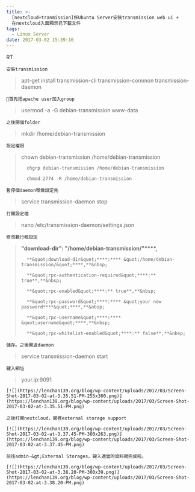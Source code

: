 ```yaml
---
title: >-
  [nextcloud+tranmission]係Ubuntu Server安裝transmission web ui +
  在nextcloud入面顯示已下載文件
tags:
  - Linux Server
date: 2017-03-02 15:39:16
---
```


RT

	安裝transmission

> apt-get install transmission-cli transmission-common transmission-daemon

	首先把apache user加入group

> usermod -a -G debian-transmission www-data

	之後開個folder

> mkdir&nbsp;/home/debian-transmission

	設定權限

> chown debian-transmission /home/debian-transmission
> 
> 		chgrp debian-transmission /home/debian-transmission
> 
> 		chmod 2774 -R /home/debian-transmission

	暫停個daemon嚟做設定先

> service transmission-daemon stop

	打開設定檔

> nano&nbsp;/etc/transmission-daemon/settings.json

	修改數行嘅設定

> **&quot;download-dir&quot;****:**** &quot;/home/debian-transmission/&quot;****,**&nbsp;
> 
> 		**&quot;download-dir&quot;****:**** &quot;/home/debian-transmission/&quot;****,**&nbsp;
> 
> 		**&quot;rpc-authentication-required&quot;****:** true**,**&nbsp;
> 
> 		**&quot;rpc-enabled&quot;****:** true**,**&nbsp;
> 
> 		**&quot;rpc-password&quot;****:**** &quot;your new password****&quot;****,**&nbsp;
> 
> 		**&quot;rpc-username&quot;****:**** &quot;username&quot;****,**&nbsp;
> 
> 		**&quot;rpc-whitelist-enabled&quot;****:** false**,**&nbsp;

	儲存。之後開返daemon

> service transmission-daemon start

	鍵入網址

> your.ip:9091

	[![](https://lenchan139.org/blog/wp-content/uploads/2017/03/Screen-Shot-2017-03-02-at-3.35.51-PM-255x300.png)](https://lenchan139.org/blog/wp-content/uploads/2017/03/Screen-Shot-2017-03-02-at-3.35.51-PM.png)

	之後打開nextcloud，開啓external storage support

	[![](https://lenchan139.org/blog/wp-content/uploads/2017/03/Screen-Shot-2017-03-02-at-3.37.45-PM-300x263.png)](https://lenchan139.org/blog/wp-content/uploads/2017/03/Screen-Shot-2017-03-02-at-3.37.45-PM.png)

	前往admin-&gt;External Storages，鍵入適當的資料就完成啦。

	[![](https://lenchan139.org/blog/wp-content/uploads/2017/03/Screen-Shot-2017-03-02-at-3.38.20-PM-300x39.png)](https://lenchan139.org/blog/wp-content/uploads/2017/03/Screen-Shot-2017-03-02-at-3.38.20-PM.png)